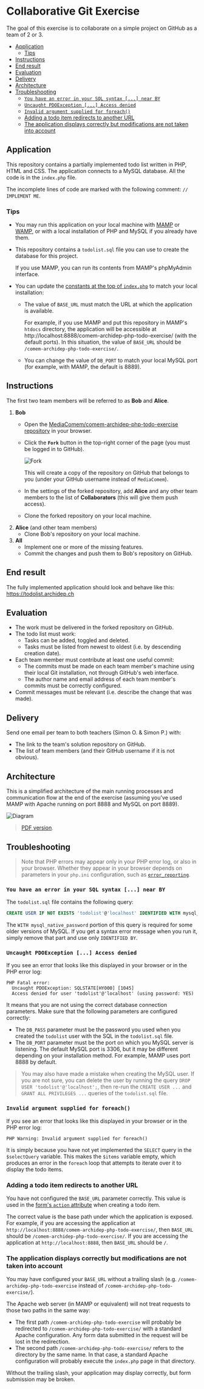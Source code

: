 # Collaborative Git Exercise

The goal of this exercise is to collaborate on a simple project on GitHub as a
team of 2 or 3.

<!-- START doctoc generated TOC please keep comment here to allow auto update -->
<!-- DON'T EDIT THIS SECTION, INSTEAD RE-RUN doctoc TO UPDATE -->

- [Application](#application)
  - [Tips](#tips)
- [Instructions](#instructions)
- [End result](#end-result)
- [Evaluation](#evaluation)
- [Delivery](#delivery)
- [Architecture](#architecture)
- [Troubleshooting](#troubleshooting)
  - [`You have an error in your SQL syntax [...] near BY`](#you-have-an-error-in-your-sql-syntax--near-by)
  - [`Uncaught PDOException [...] Access denied`](#uncaught-pdoexception--access-denied)
  - [`Invalid argument supplied for foreach()`](#invalid-argument-supplied-for-foreach)
  - [Adding a todo item redirects to another URL](#adding-a-todo-item-redirects-to-another-url)
  - [The application displays correctly but modifications are not taken into account](#the-application-displays-correctly-but-modifications-are-not-taken-into-account)

<!-- END doctoc generated TOC please keep comment here to allow auto update -->



## Application

This repository contains a partially implemented todo list written in PHP, HTML
and CSS. The application connects to a MySQL database. All the code is in the
`index.php` file.

The incomplete lines of code are marked with the following comment: `// IMPLEMENT ME`.

### Tips

* You may run this application on your local machine with [MAMP][mamp] or
  [WAMP][wamp], or with a local installation of PHP and MySQL if you already
  have them.
* This repository contains a `todolist.sql` file you can use to create the
  database for this project.

  If you use MAMP, you can run its contents from MAMP's phpMyAdmin interface.
* You can update the [constants at the top of `index.php`][ex-constants] to
  match your local installation:
  * The value of `BASE_URL` must match the URL at which the application is
    available.

    For example, if you use MAMP and put this repository in MAMP's `htdocs`
    directory, the application will be accessible at
    http://localhost:8888/comem-archidep-php-todo-exercise/ (with the default
    ports). In this situation, the value of `BASE_URL` should be
    `/comem-archidep-php-todo-exercise/`.
  * You can change the value of `DB_PORT` to match your local MySQL port (for
    example, with MAMP, the default is 8889).



## Instructions

The first two team members will be referred to as **Bob** and **Alice**.

1. **Bob**
   * Open the [MediaComem/comem-archidep-php-todo-exercise repository][ex-repo]
     in your browser.
   * Click the **`Fork`** button in the top-right corner of the page (you must
     be logged in to GitHub).

     ![Fork](images/fork.png)

     This will create a copy of the repository on GitHub that belongs to you
     (under your GitHub username instead of `MediaComem`).
   * In the settings of the forked repository, add **Alice** and any other team
     members to the list of **Collaborators** (this will give them push access).
   * Clone the forked repository on your local machine.
2. **Alice** (and other team members)
   * Clone Bob's repository on your local machine.
3. **All**
   * Implement one or more of the missing features.
   * Commit the changes and push them to Bob's repository on GitHub.



## End result

The fully implemented application should look and behave like this:
https://todolist.archidep.ch


## Evaluation

* The work must be delivered in the forked repository on GitHub.
* The todo list must work:
  * Tasks can be added, toggled and deleted.
  * Tasks must be listed from newest to oldest (i.e. by descending creation
    date).
* Each team member must contribute at least one useful commit:
  * The commits must be made on each team member's machine using their local Git
    installation, not through GitHub's web interface.
  * The author name and email address of each team member's commits must be
    correctly configured.
* Commit messages must be relevant (i.e. describe the change that was made).



## Delivery

Send one email per team to both teachers (Simon O. & Simon P.) with:

* The link to the team's solution repository on GitHub.
* The list of team members (and their GitHub username if it is not obvious).



## Architecture

This is a simplified architecture of the main running processes and
communication flow at the end of the exercise (assuming you've used MAMP with
Apache running on port 8888 and MySQL on port 8889).

![Diagram](./images/simplified-architecture.png)

> [PDF version](./images/simplified-architecture.pdf).



## Troubleshooting

> Note that PHP errors may appear only in your PHP error log, or also in your
> browser. Whether they appear in your browser depends on parameters in your
> `php.ini` configuration, such as
> [`error_reporting`](https://www.php.net/manual/en/errorfunc.configuration.php#ini.error-reporting).

### `You have an error in your SQL syntax [...] near BY`

The `todolist.sql` file contains the following query:

```sql
CREATE USER IF NOT EXISTS 'todolist'@'localhost' IDENTIFIED WITH mysql_native_password BY 'chAngeMeN0w!';
```

The `WITH mysql_native_password` portion of this query is required for some
older versions of MySQL. If you get a syntax error message when you run it,
simply remove that part and use only `IDENTIFIED BY`.

### `Uncaught PDOException [...] Access denied`

If you see an error that looks like this displayed in your browser or in the PHP
error log:

```
PHP Fatal error:
  Uncaught PDOException: SQLSTATE[HY000] [1045]
  Access denied for user 'todolist'@'localhost' (using password: YES)
```

It means that you are not using the correct database connection parameters. Make
sure that the following parameters are configured correctly:

* The `DB_PASS` parameter must be the password you used when you created the
  `todolist` user with the SQL in the `todolist.sql` file.
* The `DB_PORT` parameter must be the port on which you MySQL server is
  listening. The default MySQL port is 3306, but it may be different depending
  on your installation method. For example, MAMP uses port 8888 by default.

> You may also have made a mistake when creating the MySQL user. If you are not
> sure, you can delete the user by running the query `DROP USER
> 'todolist'@'localhost';`, then re-run the `CREATE USER ...` and `GRANT ALL
> PRIVILEGES ...` queries of the `todolist.sql` file.

### `Invalid argument supplied for foreach()`

If you see an error that looks like this displayed in your browser or in the PHP
error log:

```
PHP Warning: Invalid argument supplied for foreach()
```

It is simply because you have not yet implemented the `SELECT` query in the
`$selectQuery` variable. This makes the `$items` variable empty, which produces
an error in the `foreach` loop that attempts to iterate over it to display the
todo items.

### Adding a todo item redirects to another URL

You have not configured the `BASE_URL` parameter correctly. This value is used
in the [form's `action`
attribute](https://www.w3schools.com/tags/att_form_action.asp) when creating a
todo item.

The correct value is the base path under which the application is exposed. For
example, if you are accessing the application at
`http://localhost:8888/comem-archidep-php-todo-exercise/`, then `BASE_URL`
should be `/comem-archidep-php-todo-exercise/`. If you are accessing the
application at `http://localhost:8888`, then `BASE_URL` should be `/`.

### The application displays correctly but modifications are not taken into account

You may have configured your `BASE_URL` without a trailing slash (e.g.
`/comem-archidep-php-todo-exercise` instead of
`/comem-archidep-php-todo-exercise/`).

The Apache web server (in MAMP or equivalent) will not treat requests to those
two paths in the same way:

* The first path `/comem-archidep-php-todo-exercise` will probably be redirected
  to `/comem-archidep-php-todo-exercise/` with a standard Apache configuration.
  Any form data submitted in the request will be lost in the redirection.
* The second path `/comem-archidep-php-todo-exercise/` refers to the directory
  by the same name. In that case, a standard Apache configuration will probably
  execute the `index.php` page in that directory.

Without the trailing slash, your application may display correctly, but form
submission may be broken.



[ex-constants]: https://github.com/MediaComem/comem-archidep-php-todo-exercise/blob/master/index.php#L3-L8
[ex-repo]: https://github.com/MediaComem/comem-archidep-php-todo-exercise
[mamp]: https://www.mamp.info/
[wamp]: http://www.wampserver.com/
